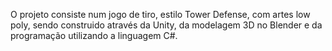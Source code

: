 O projeto consiste num jogo de tiro, estilo Tower Defense, com artes low poly, sendo construido através da Unity, da modelagem 3D no Blender e da programação utilizando a linguagem C#.
